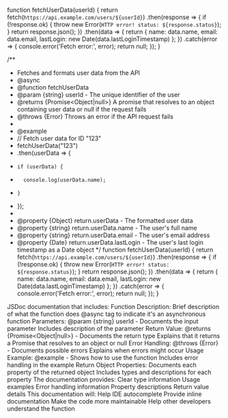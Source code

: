 function fetchUserData(userId) {
    return fetch(`https://api.example.com/users/${userId}`)
      .then(response => {
        if (!response.ok) {
          throw new Error(`HTTP error! status: ${response.status}`);
        }
        return response.json();
      })
      .then(data => {
        return {
          name: data.name,
          email: data.email,
          lastLogin: new Date(data.lastLoginTimestamp)
        };
      })
      .catch(error => {
        console.error('Fetch error:', error);
        return null;
      });
  }




/**
 * Fetches and formats user data from the API
 * @async
 * @function fetchUserData
 * @param {string} userId - The unique identifier of the user
 * @returns {Promise<Object|null>} A promise that resolves to an object containing user data or null if the request fails
 * @throws {Error} Throws an error if the API request fails
 * 
 * @example
 * // Fetch user data for ID "123"
 * fetchUserData("123")
 *   .then(userData => {
 *     if (userData) {
 *       console.log(userData.name);
 *     }
 *   });
 * 
 * @property {Object} return.userData - The formatted user data
 * @property {string} return.userData.name - The user's full name
 * @property {string} return.userData.email - The user's email address
 * @property {Date} return.userData.lastLogin - The user's last login timestamp as a Date object
 */
function fetchUserData(userId) {
  return fetch(`https://api.example.com/users/${userId}`)
    .then(response => {
      if (!response.ok) {
        throw new Error(`HTTP error! status: ${response.status}`);
      }
      return response.json();
    })
    .then(data => {
      return {
        name: data.name,
        email: data.email,
        lastLogin: new Date(data.lastLoginTimestamp)
      };
    })
    .catch(error => {
      console.error('Fetch error:', error);
      return null;
    });
}




JSDoc documentation that includes:
Function Description:
Brief description of what the function does
@async tag to indicate it's an asynchronous function
Parameters:
@param {string} userId - Documents the input parameter
Includes description of the parameter
Return Value:
@returns {Promise<Object|null>} - Documents the return type
Explains that it returns a Promise that resolves to an object or null
Error Handling:
@throws {Error} - Documents possible errors
Explains when errors might occur
Usage Example:
@example - Shows how to use the function
Includes error handling in the example
Return Object Properties:
Documents each property of the returned object
Includes types and descriptions for each property
The documentation provides:
Clear type information
Usage examples
Error handling information
Property descriptions
Return value details
This documentation will:
Help IDE autocomplete
Provide inline documentation
Make the code more maintainable
Help other developers understand the function